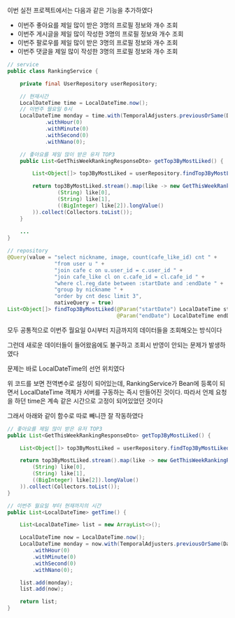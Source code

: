 이번 실전 프로젝트에서는 다음과 같은 기능을 추가하였다

- 이번주 좋아요를 제일 많이 받은 3명의 프로필 정보와 개수 조회
- 이번주 게시글을 제일 많이 작성한 3명의 프로필 정보와 개수 조회
- 이번주 팔로우를 제일 많이 받은 3명의 프로필 정보와 개수 조회
- 이번주 댓글을 제일 많이 작성한 3명의 프로필 정보와 개수 조회

```java
// service
public class RankingService {

    private final UserRepository userRepository;

    // 현재시간
    LocalDateTime time = LocalDateTime.now();
    // 이번주 월요일 0시
    LocalDateTime monday = time.with(TemporalAdjusters.previousOrSame(DayOfWeek.MONDAY))
            .withHour(0)
            .withMinute(0)
            .withSecond(0)
            .withNano(0);

    // 좋아요를 제일 많이 받은 유저 TOP3
    public List<GetThisWeekRankingResponseDto> getTop3ByMostLiked() {

        List<Object[]> top3ByMostLiked = userRepository.findTop3ByMostLiked(monday, time);

        return top3ByMostLiked.stream().map(like -> new GetThisWeekRankingResponseDto(
                (String) like[0],
                (String) like[1],
                ((BigInteger) like[2]).longValue()
        )).collect(Collectors.toList());
    }
    
    ...
}

// repository
@Query(value = "select nickname, image, count(cafe_like_id) cnt " +
               "from user u " +
               "join cafe c on u.user_id = c.user_id " +
               "join cafe_like cl on c.cafe_id = cl.cafe_id " +
               "where cl.reg_date between :startDate and :endDate " +
               "group by nickname " +
               "order by cnt desc limit 3",
               nativeQuery = true)
List<Object[]> findTop3ByMostLiked(@Param("startDate") LocalDateTime startDate,
                                   @Param("endDate") LocalDateTime endDate);
```

모두 공통적으로 이번주 월요일 0시부터 지금까지의 데이터들을 조회해오는 방식이다

그런데 새로운 데이터들이 들어왔음에도 불구하고 조회시 반영이 안되는 문제가 발생하였다

문제는 바로 LocalDateTime의 선언 위치였다

위 코드를 보면 전역변수로 설정이 되어있는데, RankingService가 Bean에 등록이 되면서 LocalDateTime 객체가 서버를 구동하는 즉시 만들어진 것이다. 따라서 언제 요청을 하던 time은 계속 같은 시간으로 고정이 되어있었던 것이다

그래서 아래와 같이 함수로 따로 빼니깐 잘 작동하였다

```java
// 좋아요를 제일 많이 받은 유저 TOP3
public List<GetThisWeekRankingResponseDto> getTop3ByMostLiked() {

    List<Object[]> top3ByMostLiked = userRepository.findTop3ByMostLiked(getTime().get(0), getTime().get(1));

    return top3ByMostLiked.stream().map(like -> new GetThisWeekRankingResponseDto(
        (String) like[0],
        (String) like[1],
        ((BigInteger) like[2]).longValue()
    )).collect(Collectors.toList());
}

// 이번주 월요일 부터 현재까지의 시간
public List<LocalDateTime> getTime() {

    List<LocalDateTime> list = new ArrayList<>();

    LocalDateTime now = LocalDateTime.now();
    LocalDateTime monday = now.with(TemporalAdjusters.previousOrSame(DayOfWeek.MONDAY))
        .withHour(0)
        .withMinute(0)
        .withSecond(0)
        .withNano(0);

    list.add(monday);
    list.add(now);

    return list;
}
```

